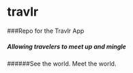 travlr
======

###Repo for the Travlr App
##### Allowing travelers to meet up and mingle
######See the world. Meet the world. 

